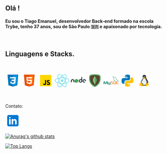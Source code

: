 ## Olá !

#### Eu sou o Tiago Emanuel, **desenvolvedor Back-end** formado na escola **Trybe**, tenho 37 anos, sou de São Paulo :brazil: e apaixonado por tecnologia.

<br>

## Linguagens e Stacks.

<br>

![css](css3.png)
![html](html.png)
![javascript](javascript-48.png)
![react](react.png)
![nodejs](nodejs.png)
![mongodb](mongodb.png)
![mysql](mysql.png)
![python](python.png)
![linu](linux.png)

<br>

Contato:

[<img src="linkedin.png">](http://www.linkedin.com/in/tiago-emanuel-ers)

[![Anurag's github stats](https://github-readme-stats.vercel.app/api?username=tiago-ers&show_icons=true)](https://github.com/anuraghazra/github-readme-stats)

[![Top Langs](https://github-readme-stats.vercel.app/api/top-langs/?username=anuraghazra&layout=compact)](https://github.com/anuraghazra/github-readme-stats)
